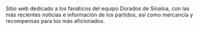 Sitio web dedicado a los fanáticos del equipo Dorados de Sinaloa, con las más recientes noticias e información de los partidos, así como mercancía y recompensas para los más aficionados.
